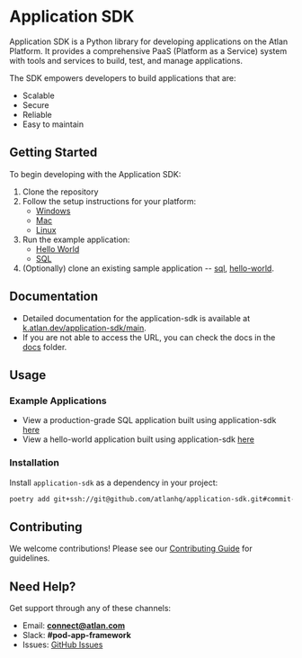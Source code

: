 # Application SDK

Application SDK is a Python library for developing applications on the Atlan Platform. It provides a comprehensive PaaS (Platform as a Service) system with tools and services to build, test, and manage applications.

The SDK empowers developers to build applications that are:

- Scalable
- Secure
- Reliable
- Easy to maintain

## Getting Started

To begin developing with the Application SDK:

1. Clone the repository
2. Follow the setup instructions for your platform:
      - [Windows](https://github.com/atlanhq/application-sdk/blob/main/docs/docs/setup/WINDOWS.md)
      - [Mac](https://github.com/atlanhq/application-sdk/blob/main/docs/docs/setup/MAC.md)
      - [Linux](https://github.com/atlanhq/application-sdk/blob/main/docs/docs/setup/LINUX.md)
3. Run the example application:
      - [Hello World](https://github.com/atlanhq/application-sdk/blob/main/examples/application_hello_world.py)
      - [SQL](https://github.com/atlanhq/application-sdk/blob/main/examples/application_sql.py)
4. (Optionally) clone an existing sample application -- [sql](https://github.com/atlanhq/atlan-postgres-app), [hello-world](https://github.com/atlanhq/atlan-hello-world-app).

## Documentation

- Detailed documentation for the application-sdk is available at [k.atlan.dev/application-sdk/main](https://k.atlan.dev/application-sdk/main).
- If you are not able to access the URL, you can check the docs in the [docs](https://github.com/atlanhq/application-sdk/blob/main/docs) folder.

## Usage

### Example Applications

- View a production-grade SQL application built using application-sdk [here](https://github.com/atlanhq/atlan-postgres-app)
- View a hello-world application built using application-sdk [here](https://github.com/atlanhq/atlan-hello-world-app)

### Installation

Install `application-sdk` as a dependency in your project:

```bash
poetry add git+ssh://git@github.com/atlanhq/application-sdk.git#commit-hash
```

## Contributing

We welcome contributions! Please see our [Contributing Guide](https://github.com/atlanhq/application-sdk/blob/main/CONTRIBUTING.md) for guidelines.

## Need Help?

Get support through any of these channels:

- Email: **connect@atlan.com**
- Slack: **#pod-app-framework**
- Issues: [GitHub Issues](https://github.com/atlanhq/application-sdk/issues)
